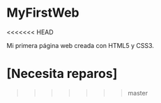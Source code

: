 # MyFirstWeb
<<<<<<< HEAD

Mi primera página web creada con HTML5 y CSS3.

[Necesita reparos]
=======
>>>>>>> master
